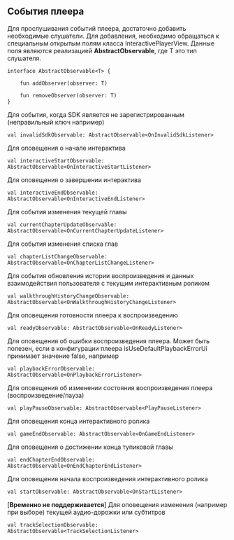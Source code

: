 ## События плеера
Для прослушивания событий плеера, достаточно добавить необходимые слушатели. Для добавления, необходимо 
обращаться к специальным открытым полям класса InteractivePlayerView. Данные поля являются реализацией 
**AbstractObservable<T>**, где T это тип слушателя.
```
interface AbstractObservable<T> {

    fun addObserver(observer: T)

    fun removeObserver(observer: T)
}
```

Для события, когда SDK является не зарегистрированным (неправильный ключ например)
```
val invalidSdkObservable: AbstractObservable<OnInvalidSdkListener>
```

Для оповещения о начале интерактива
```
val interactiveStartObservable: AbstractObservable<OnInteractiveStartListener>
```
Для оповещения о завершении интерактива
```
val interactiveEndObservable: AbstractObservable<OnInteractiveEndListener>
```

Для события изменения текущей главы
```
val currentChapterUpdateObservable: AbstractObservable<OnCurrentChapterUpdateListener>
```

Для события изменения списка глав
```
val chapterListChangeObservable: AbstractObservable<OnChapterListChangeListener>
```

Для события обновления истории воспроизведения и данных взаимодействия пользователя с текущим интерактивным роликом
```
val walkthroughHistoryChangeObservable: AbstractObservable<OnWalkthroughHistoryChangeListener>
```

Для оповещения готовности плеера к воспроизведению
```
val readyObservable: AbstractObservable<OnReadyListener>
```
Для оповещения об ошибки воспроизведения плеера. Может быть полезен, если в конфигурации плеера
 isUseDefaultPlaybackErrorUi принимает значение false, например
```
val playbackErrorObservable: AbstractObservable<OnPlaybackErrorListener>
```
Для оповещения об изменении состояния воспроизведения плеера (воспроизведение/пауза)
```
val playPauseObservable: AbstractObservable<PlayPauseListener>
```
Для оповещения конца интерактивного ролика
```
val gameEndObservable: AbstractObservable<OnGameEndListener>
```
Для оповещения о достижении конца тупиковой главы
```
val endChapterEndObservable: AbstractObservable<OnEndChapterEndListener>
```
Для оповещения начала воспроизведения интерактивного ролика
```
val startObservable: AbstractObservable<OnStartListener>
```
[**Временно не поддерживается**] Для оповещения изменения (например при выборе) текущей аудио-дорожки 
или субтитров
```
val trackSelectionObservable: AbstractObservable<TrackSelectionListener>
```

